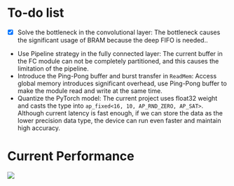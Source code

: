 # To-do list
- [x] Solve the bottleneck in the convolutional layer: The bottleneck causes the significant usage of BRAM because the deep FIFO is needed..
- Use Pipeline strategy in the fully connected layer: The current buffer in the FC module can not be completely partitioned, and this causes the limitation of the pipeline.
- Introduce the Ping-Pong buffer and burst transfer in `ReadMem`: Access global memory introduces significant overhead, use Ping-Pong buffer to make the module read and write at the same time.
- Quantize the PyTorch model: The current project uses float32 weight and casts the type into `ap_fixed<16, 10, AP_RND_ZERO, AP_SAT>`. Although current latency is fast enough, if we can store the data as the lower precision data type, the device can run even faster and maintain high accuracy.

# Current Performance

![](https://i.imgur.com/jTsfJki.png)
